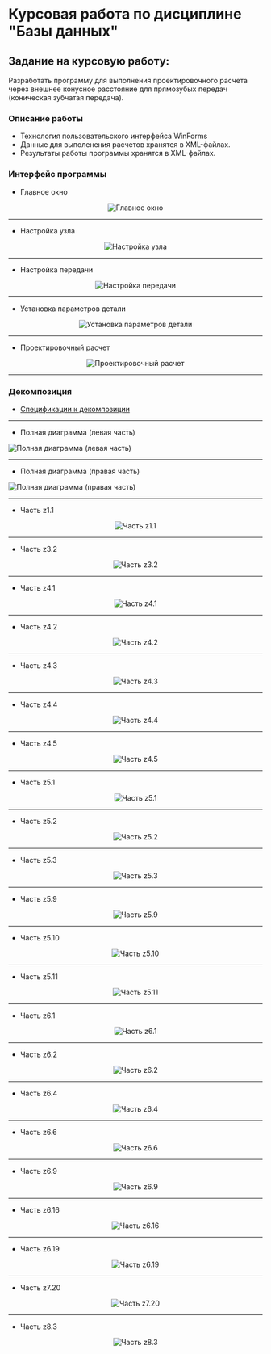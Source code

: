 # Курсовая работа по дисциплине "Базы данных"
## Задание на курсовую работу:
Разработать программу для выполнения проектировочного расчета через внешнее конусное расстояние для прямозубых передач (коническая зубчатая передача).
### Описание работы
* Технология пользовательского интерфейса WinForms
* Данные для выполенения расчетов хранятся в XML-файлах.
* Результаты работы программы хранятся в XML-файлах.
### Интерфейс программы
* Главное окно   

<p align="center">
  <img alt="Главное окно" src="https://github.com/aggink/Course_work2/blob/main/Images/MainWindow.jpg">
</p>

---
* Настройка узла  

<p align="center">
  <img alt="Настройка узла" src="https://github.com/aggink/Course_work2/blob/main/Images/TransmissionNodeSetup.jpg">
</p>

---
* Настройка передачи 

<p align="center">
  <img alt="Настройка передачи" src="https://github.com/aggink/Course_work2/blob/main/Images/TransmissionSetup.jpg">
</p>

---
* Установка параметров детали

<p align="center">
  <img alt="Установка параметров детали" src="https://github.com/aggink/Course_work2/blob/main/Images/SettingPartParameters.jpg">
</p>

---
* Проектировочный расчет

<p align="center">
  <img alt="Проектировочный расчет" src="https://github.com/aggink/Course_work2/blob/main/Images/Design%D0%A1alculation.jpg">
</p>

---

### Декомпозиция
* [Спецификации к декомпозиции](https://github.com/aggink/Course_work2/blob/main/Documents/%D0%A1%D0%BF%D0%B5%D1%86%D0%B8%D1%84%D0%B8%D0%BA%D0%B0%D1%86%D0%B8%D0%B8%20%D0%BA%20%D0%B4%D0%B5%D0%BA%D0%BE%D0%BC%D0%BF%D0%BE%D0%B7%D0%B8%D1%86%D0%B8%D0%B8.pdf)
---
* Полная диаграмма (левая часть)  

![Полная диаграмма (левая часть)](https://github.com/aggink/Course_work2/blob/main/Images/%D0%94%D0%B5%D0%BA%D0%BE%D0%BC%D0%BF%D0%BE%D0%B7%D0%B8%D1%86%D0%B8%D1%8F.%20%D0%A7%D0%B0%D1%81%D1%82%D1%8C%201.jpg)  

---
* Полная диаграмма (правая часть)  

![Полная диаграмма (правая часть)](https://github.com/aggink/Course_work2/blob/main/Images/%D0%94%D0%B5%D0%BA%D0%BE%D0%BC%D0%BF%D0%BE%D0%B7%D0%B8%D1%86%D0%B8%D1%8F.%20%D0%A7%D0%B0%D1%81%D1%82%D1%8C%202.jpg)  

---
* Часть z1.1  

<p align="center">
  <img alt="Часть z1.1" src="https://github.com/aggink/Course_work2/blob/main/Images/z1.1.jpg">
</p>

---
* Часть z3.2  

<p align="center">
  <img alt="Часть z3.2" src="https://github.com/aggink/Course_work2/blob/main/Images/z3.2.jpg">
</p>

---
* Часть z4.1 
 
<p align="center">
  <img alt="Часть z4.1" src="https://github.com/aggink/Course_work2/blob/main/Images/z4.1.jpg">
</p>

---
* Часть z4.2  

<p align="center">
  <img alt="Часть z4.2" src="https://github.com/aggink/Course_work2/blob/main/Images/z4.2.jpg">
</p>

---

* Часть z4.3   

<p align="center">
  <img alt="Часть z4.3" src="https://github.com/aggink/Course_work2/blob/main/Images/z4.3.jpg">
</p>

---
* Часть z4.4  

<p align="center">
  <img alt="Часть z4.4" src="https://github.com/aggink/Course_work2/blob/main/Images/z4.4.jpg">
</p>

---
* Часть z4.5  
<p align="center">
  <img alt="Часть z4.5" src="https://github.com/aggink/Course_work2/blob/main/Images/z4.5.jpg">
</p>

---
* Часть z5.1  

<p align="center">
  <img alt="Часть z5.1" src="https://github.com/aggink/Course_work2/blob/main/Images/z5.1.jpg">
</p>

---
* Часть z5.2  

<p align="center">
  <img alt="Часть z5.2" src="https://github.com/aggink/Course_work2/blob/main/Images/z5.2.jpg">
</p>

---
* Часть z5.3  

<p align="center">
  <img alt="Часть z5.3" src="https://github.com/aggink/Course_work2/blob/main/Images/z5.3.jpg">
</p>

---
* Часть z5.9  

<p align="center">
  <img alt="Часть z5.9" src="https://github.com/aggink/Course_work2/blob/main/Images/z5.9.jpg">
</p>

---
* Часть z5.10  

<p align="center">
  <img alt="Часть z5.10" src="https://github.com/aggink/Course_work2/blob/main/Images/z5.10.jpg">
</p>

---
* Часть z5.11  

<p align="center">
  <img alt="Часть z5.11" src="https://github.com/aggink/Course_work2/blob/main/Images/z5.11.jpg">
</p>

---
* Часть z6.1  

<p align="center">
  <img alt="Часть z6.1" src="https://github.com/aggink/Course_work2/blob/main/Images/z6.1.jpg">
</p>

---
* Часть z6.2  

<p align="center">
  <img alt="Часть z6.2" src="https://github.com/aggink/Course_work2/blob/main/Images/z6.2.jpg">
</p>

---
* Часть z6.4  

<p align="center">
  <img alt="Часть z6.4" src="https://github.com/aggink/Course_work2/blob/main/Images/z6.4.jpg">
</p>

---
* Часть z6.6  

<p align="center">
  <img alt="Часть z6.6" src="https://github.com/aggink/Course_work2/blob/main/Images/z6.6.jpg">
</p>

---
* Часть z6.9  

<p align="center">
  <img alt="Часть z6.9" src="https://github.com/aggink/Course_work2/blob/main/Images/z6.9.jpg">
</p>

---
* Часть z6.16  

<p align="center">
  <img alt="Часть z6.16" src="https://github.com/aggink/Course_work2/blob/main/Images/z6.16.jpg">
</p>

---
* Часть z6.19  

<p align="center">
  <img alt="Часть z6.19" src="https://github.com/aggink/Course_work2/blob/main/Images/z6.19.jpg">
</p>

---
* Часть z7.20  

<p align="center">
  <img alt="Часть z7.20" src="https://github.com/aggink/Course_work2/blob/main/Images/z7.20.jpg">
</p>

---
* Часть z8.3  

<p align="center">
  <img alt="Часть z8.3" src="https://github.com/aggink/Course_work2/blob/main/Images/z8.3.jpg">
</p>
